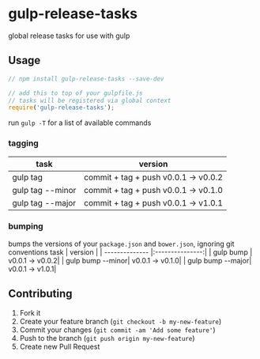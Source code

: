 gulp-release-tasks
=========

global release tasks for use with gulp

## Usage
```javascript
// npm install gulp-release-tasks --save-dev

// add this to top of your gulpfile.js
// tasks will be registered via global context
require('gulp-release-tasks');
```

run `gulp -T` for a list of available commands

### tagging
 task             | version
 -----------------|-------------------------------------
 gulp tag         | commit + tag + push v0.0.1 -> v0.0.2
 gulp tag --minor | commit + tag + push v0.0.1 -> v0.1.0
 gulp tag --major | commit + tag + push v0.0.1 -> v1.0.1

### bumping
bumps the versions of your `package.json` and `bower.json`, ignoring git conventions
 task               | version         |
 | --------------   |:---------------:|
 | gulp bump        | v0.0.1 -> v0.0.2|
 | gulp bump --minor| v0.0.1 -> v0.1.0|
 | gulp bump --major| v0.0.1 -> v1.0.1|

## Contributing

1. Fork it
2. Create your feature branch (`git checkout -b my-new-feature`)
3. Commit your changes (`git commit -am 'Add some feature'`)
4. Push to the branch (`git push origin my-new-feature`)
5. Create new Pull Request
